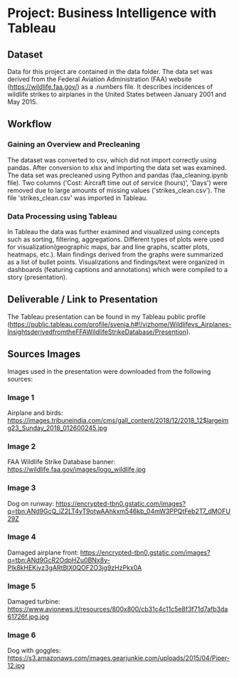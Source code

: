 # Project: Business Intelligence with Tableau

## Dataset

Data for this project are contained in the data folder. The data set was derived from the Federal Aviation Administration (FAA) website (https://wildlife.faa.gov/) as a .numbers file. It describes incidences of wildlife strikes to airplanes in the United States between January 2001 and May 2015.

## Workflow

### Gaining an Overview and Precleaning

The dataset was converted to csv, which did not import correctly using pandas. After conversion to xlsx and importing the data set was examined. The data set was precleaned using Python and pandas (faa_cleaning.ipynb file). Two columns ('Cost: Aircraft time out of service (hours)', 'Days') were removed due to large amounts of missing values ('strikes_clean.csv'). The file 'strikes_clean.csv' was imported in Tableau.

### Data Processing using Tableau

In Tableau the data was further examined and visualized using concepts such as sorting, filtering, aggregations. Different types of plots were used for visualization(geographic maps, bar and line graphs, scatter plots, heatmaps, etc.). Main findings derived from the graphs were summarized as a list of bullet points. Visualizations and findings/text were organized in dashboards (featuring captions and annotations) which were compiled to a story (presentation).

## Deliverable / Link to Presentation

The Tableau presentation can be found in my Tableau public profile (https://public.tableau.com/profile/svenja.h#!/vizhome/Wildlifevs_Airplanes-InsightsderivedfromtheFFAWildlifeStrikeDatabase/Presention).

## Sources Images

Images used in the presentation were downloaded from the following sources:

### Image 1
Airplane and birds: https://images.tribuneindia.com/cms/gall_content/2018/12/2018_12$largeimg23_Sunday_2018_012600245.jpg

### Image 2
FAA Wildlife Strike Database banner: https://wildlife.faa.gov/images/logo_wildlife.jpg

### Image 3
Dog on runway: https://encrypted-tbn0.gstatic.com/images?q=tbn:ANd9GcQ_iZ2LT4yT9otwAAhkxm546kb_04mW3PPQtFeb2T7_dMOFU29Z

### Image 4
Damaged airplane front: https://encrypted-tbn0.gstatic.com/images?q=tbn:ANd9GcR2OdpHZu0BNx8y-PIk8kHEKiyz3gARtBlX0QOF2O3jg9zHzPkx0A

### Image 5
Damaged turbine: https://www.avionews.it/resources/800x800/cb31c4c11c5e8f3f71d7afb3da61726f.jpg.jpg

### Image 6
Dog with goggles: https://s3.amazonaws.com/images.gearjunkie.com/uploads/2015/04/Piper-12.jpg